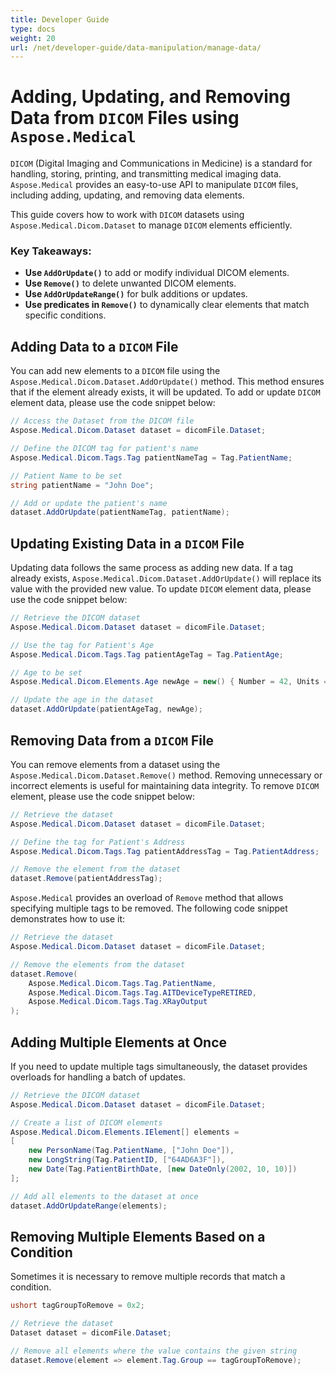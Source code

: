 ```yaml
---
title: Developer Guide
type: docs
weight: 20
url: /net/developer-guide/data-manipulation/manage-data/
---
```


# Adding, Updating, and Removing Data from `DICOM` Files using `Aspose.Medical`

`DICOM` (Digital Imaging and Communications in Medicine) is a standard for handling, storing, printing, and transmitting medical imaging data. `Aspose.Medical` provides an easy-to-use API to manipulate `DICOM` files, including adding, updating, and removing data elements.

This guide covers how to work with `DICOM` datasets using `Aspose.Medical.Dicom.Dataset` to manage `DICOM` elements efficiently.

### Key Takeaways:
- **Use `AddOrUpdate()`** to add or modify individual DICOM elements.
- **Use `Remove()`** to delete unwanted DICOM elements.
- **Use `AddOrUpdateRange()`** for bulk additions or updates.
- **Use predicates in `Remove()`** to dynamically clear elements that match specific conditions.

## Adding Data to a `DICOM` File

You can add new elements to a `DICOM` file using the `Aspose.Medical.Dicom.Dataset.AddOrUpdate()` method. This method ensures that if the element already exists, it will be updated. To add or update `DICOM` element data, please use the code snippet below:

```csharp
// Access the Dataset from the DICOM file
Aspose.Medical.Dicom.Dataset dataset = dicomFile.Dataset;

// Define the DICOM tag for patient's name
Aspose.Medical.Dicom.Tags.Tag patientNameTag = Tag.PatientName;

// Patient Name to be set
string patientName = "John Doe";

// Add or update the patient's name
dataset.AddOrUpdate(patientNameTag, patientName);
```

## Updating Existing Data in a `DICOM` File

Updating data follows the same process as adding new data. If a tag already exists, `Aspose.Medical.Dicom.Dataset.AddOrUpdate()` will replace its value with the provided new value. To update `DICOM` element data, please use the code snippet below:

```csharp
// Retrieve the DICOM dataset
Aspose.Medical.Dicom.Dataset dataset = dicomFile.Dataset;

// Use the tag for Patient's Age
Aspose.Medical.Dicom.Tags.Tag patientAgeTag = Tag.PatientAge;

// Age to be set
Aspose.Medical.Dicom.Elements.Age newAge = new() { Number = 42, Units = Age.Unit.Years };

// Update the age in the dataset
dataset.AddOrUpdate(patientAgeTag, newAge);
```
## Removing Data from a `DICOM` File

You can remove elements from a dataset using the `Aspose.Medical.Dicom.Dataset.Remove()` method. Removing unnecessary or incorrect elements is useful for maintaining data integrity. To remove `DICOM` element, please use the code snippet below:

```csharp
// Retrieve the dataset
Aspose.Medical.Dicom.Dataset dataset = dicomFile.Dataset;

// Define the tag for Patient's Address
Aspose.Medical.Dicom.Tags.Tag patientAddressTag = Tag.PatientAddress;

// Remove the element from the dataset
dataset.Remove(patientAddressTag);
```

`Aspose.Medical` provides an overload of `Remove` method that allows specifying multiple tags to be removed. The following code snippet demonstrates how to use it:

```csharp
// Retrieve the dataset
Aspose.Medical.Dicom.Dataset dataset = dicomFile.Dataset;

// Remove the elements from the dataset
dataset.Remove(
    Aspose.Medical.Dicom.Tags.Tag.PatientName,
    Aspose.Medical.Dicom.Tags.Tag.AITDeviceTypeRETIRED,
    Aspose.Medical.Dicom.Tags.Tag.XRayOutput
);
```

## Adding Multiple Elements at Once

If you need to update multiple tags simultaneously, the dataset provides overloads for handling a batch of updates.

```csharp
// Retrieve the DICOM dataset
Aspose.Medical.Dicom.Dataset dataset = dicomFile.Dataset;

// Create a list of DICOM elements
Aspose.Medical.Dicom.Elements.IElement[] elements =
[
    new PersonName(Tag.PatientName, ["John Doe"]),
    new LongString(Tag.PatientID, ["64AD6A3F"]),
    new Date(Tag.PatientBirthDate, [new DateOnly(2002, 10, 10)])
];

// Add all elements to the dataset at once
dataset.AddOrUpdateRange(elements);
```

## Removing Multiple Elements Based on a Condition

Sometimes it is necessary to remove multiple records that match a condition.

```csharp
ushort tagGroupToRemove = 0x2;

// Retrieve the dataset
Dataset dataset = dicomFile.Dataset;

// Remove all elements where the value contains the given string
dataset.Remove(element => element.Tag.Group == tagGroupToRemove);
```
